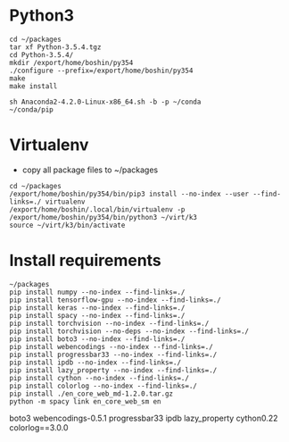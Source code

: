 # Python3

```
cd ~/packages
tar xf Python-3.5.4.tgz
cd Python-3.5.4/
mkdir /export/home/boshin/py354
./configure --prefix=/export/home/boshin/py354
make
make install
```


```
sh Anaconda2-4.2.0-Linux-x86_64.sh -b -p ~/conda
~/conda/pip 
```



# Virtualenv

* copy all package files to ~/packages

```
cd ~/packages
/export/home/boshin/py354/bin/pip3 install --no-index --user --find-links=./ virtualenv
/export/home/boshin/.local/bin/virtualenv -p /export/home/boshin/py354/bin/python3 ~/virt/k3
source ~/virt/k3/bin/activate
```


# Install requirements

```
~/packages
pip install numpy --no-index --find-links=./ 
pip install tensorflow-gpu --no-index --find-links=./ 
pip install keras --no-index --find-links=./ 
pip install spacy --no-index --find-links=./ 
pip install torchvision --no-index --find-links=./ 
pip install torchvision --no-deps --no-index --find-links=./ 
pip install boto3 --no-index --find-links=./ 
pip install webencodings --no-index --find-links=./ 
pip install progressbar33 --no-index --find-links=./ 
pip install ipdb --no-index --find-links=./ 
pip install lazy_property --no-index --find-links=./ 
pip install cython --no-index --find-links=./ 
pip install colorlog --no-index --find-links=./ 
pip install ./en_core_web_md-1.2.0.tar.gz
python -m spacy link en_core_web_sm en
```

boto3
webencodings-0.5.1
progressbar33
ipdb
lazy_property
cython0.22
colorlog==3.0.0
